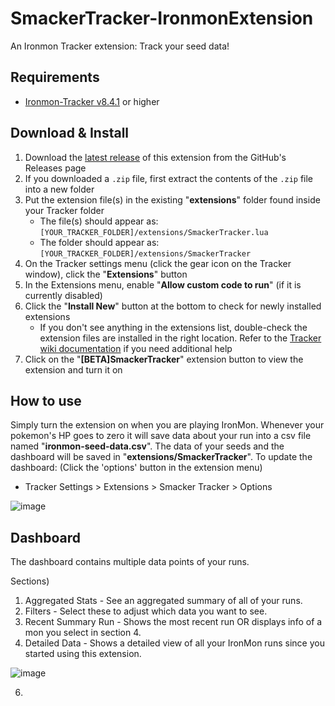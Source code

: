 # SmackerTracker-IronmonExtension
An Ironmon Tracker extension: Track your seed data!

## Requirements
- [Ironmon-Tracker v8.4.1](https://github.com/besteon/Ironmon-Tracker) or higher

## Download & Install
1) Download the [latest release](https://github.com/WaffleSmacker/SmackerTracker-IronmonExtension/releases/latest) of this extension from the GitHub's Releases page
2) If you downloaded a `.zip` file, first extract the contents of the `.zip` file into a new folder
3) Put the extension file(s) in the existing "**extensions**" folder found inside your Tracker folder
   - The file(s) should appear as: `[YOUR_TRACKER_FOLDER]/extensions/SmackerTracker.lua`
   - The folder should appear as: `[YOUR_TRACKER_FOLDER]/extensions/SmackerTracker`
4) On the Tracker settings menu (click the gear icon on the Tracker window), click the "**Extensions**" button
5) In the Extensions menu, enable "**Allow custom code to run**" (if it is currently disabled)
6) Click the "**Install New**" button at the bottom to check for newly installed extensions
   - If you don't see anything in the extensions list, double-check the extension files are installed in the right location. Refer to the [Tracker wiki documentation](https://github.com/besteon/Ironmon-Tracker/wiki/Tracker-Add-ons#install-and-setup-1) if you need additional help
7) Click on the "**[BETA]SmackerTracker**" extension button to view the extension and turn it on

## How to use
Simply turn the extension on when you are playing IronMon.
Whenever your pokemon's HP goes to zero it will save data about your run into a csv file named "**ironmon-seed-data.csv**".
The data of your seeds and the dashboard will be saved in "**extensions/SmackerTracker**".
To update the dashboard: (Click the 'options' button in the extension menu)
- Tracker Settings > Extensions > Smacker Tracker > Options

![image](https://github.com/WaffleSmacker/SmackerTracker-IronmonExtension/assets/131427794/4128472a-fb7f-4d52-903b-6bcd32205930)


## Dashboard
The dashboard contains multiple data points of your runs.

Sections)
1) Aggregated Stats - See an aggregated summary of all of your runs.
2) Filters - Select these to adjust which data you want to see.
3) Recent Summary Run - Shows the most recent run OR displays info of a mon you select in section 4.
4) Detailed Data - Shows a detailed view of all your IronMon runs since you started using this extension.

![image](https://github.com/WaffleSmacker/SmackerTracker-IronmonExtension/assets/131427794/83b0f963-fed5-4117-b597-af6afcdfa15e)

6)
